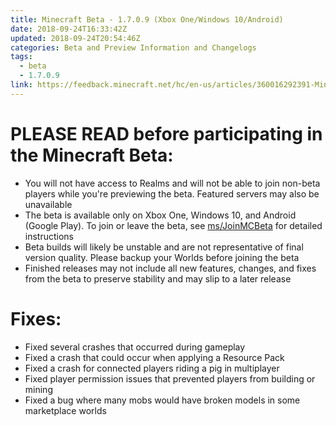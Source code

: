 ```yaml
---
title: Minecraft Beta - 1.7.0.9 (Xbox One/Windows 10/Android)
date: 2018-09-24T16:33:42Z
updated: 2018-09-24T20:54:46Z
categories: Beta and Preview Information and Changelogs
tags:
  - beta
  - 1.7.0.9
link: https://feedback.minecraft.net/hc/en-us/articles/360016292391-Minecraft-Beta-1-7-0-9-Xbox-One-Windows-10-Android-
---
```


# PLEASE READ before participating in the Minecraft Beta:

-   You will not have access to Realms and will not be able to join non-beta players while you\'re previewing the beta. Featured servers may also be unavailable
-   The beta is available only on Xbox One, Windows 10, and Android (Google Play). To join or leave the beta, see [ms/JoinMCBeta](http://aka.ms/JoinMCBeta) for detailed instructions
-   Beta builds will likely be unstable and are not representative of final version quality. Please backup your Worlds before joining the beta
-   Finished releases may not include all new features, changes, and fixes from the beta to preserve stability and may slip to a later release

# Fixes:

-   Fixed several crashes that occurred during gameplay
-   Fixed a crash that could occur when applying a Resource Pack
-   Fixed a crash for connected players riding a pig in multiplayer
-   Fixed player permission issues that prevented players from building or mining
-   Fixed a bug where many mobs would have broken models in some marketplace worlds
